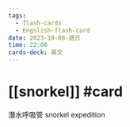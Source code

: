 ```yaml
---
tags:
  - flash-cards
  - Engslish-flash-card
date: 2023-10-08-週日
time: 22:08
cards-deck: 英文
---
```


# [[snorkel]] #card 
潛水呼吸管
snorkel expedition